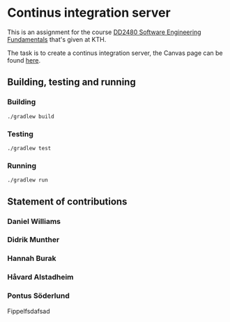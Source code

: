 # Continus integration server

This is an assignment for the course [DD2480 Software Engineering Fundamentals](https://www.kth.se/student/kurser/kurs/DD2480?l=en) that's given at KTH. 

The task is to create a continus integration server, the Canvas page can be found [here](https://canvas.kth.se/courses/37918/assignments/235346).

## Building, testing and running

### Building

`./gradlew build`

### Testing

`./gradlew test`

### Running

`./gradlew run`

## Statement of contributions

### Daniel Williams

### Didrik Munther

### Hannah Burak

### Håvard Alstadheim

### Pontus Söderlund

Fippelfsdafsad